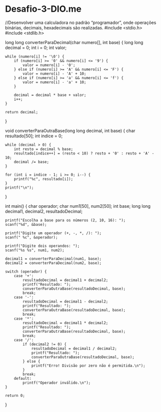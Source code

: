 # Desafio-3-DIO.me
//Desenvolver uma calculadora no padrão “programador”, onde operações binárias, decimais, hexadecimais são realizadas.
#include <stdio.h>
#include <stdlib.h>

long long converterParaDecimal(char numero[], int base) {
    long long decimal = 0;
    int i = 0;
    int valor;

    while (numero[i] != '\0') {
        if (numero[i] >= '0' && numero[i] <= '9') {
            valor = numero[i] - '0';
        } else if (numero[i] >= 'A' && numero[i] <= 'F') {
            valor = numero[i] - 'A' + 10;
        } else if (numero[i] >= 'a' && numero[i] <= 'f') {
            valor = numero[i] - 'a' + 10;
        }

        decimal = decimal * base + valor;
        i++;
    }

    return decimal;
}

void converterParaOutraBase(long long decimal, int base) {
    char resultado[50];
    int indice = 0;

    while (decimal > 0) {
        int resto = decimal % base;
        resultado[indice++] = (resto < 10) ? resto + '0' : resto + 'A' - 10;
        decimal /= base;
    }

    for (int i = indice - 1; i >= 0; i--) {
        printf("%c", resultado[i]);
    }
    printf("\n");
}

int main() {
    char operador;
    char num1[50], num2[50];
    int base;
    long long decimal1, decimal2, resultadoDecimal;

    printf("Escolha a base para os números (2, 10, 16): ");
    scanf("%d", &base);

    printf("Digite um operador (+, -, *, /): ");
    scanf(" %c", &operador);

    printf("Digite dois operandos: ");
    scanf("%s %s", num1, num2);

    decimal1 = converterParaDecimal(num1, base);
    decimal2 = converterParaDecimal(num2, base);

    switch (operador) {
        case '+':
            resultadoDecimal = decimal1 + decimal2;
            printf("Resultado: ");
            converterParaOutraBase(resultadoDecimal, base);
            break;
        case '-':
            resultadoDecimal = decimal1 - decimal2;
            printf("Resultado: ");
            converterParaOutraBase(resultadoDecimal, base);
            break;
        case '*':
            resultadoDecimal = decimal1 * decimal2;
            printf("Resultado: ");
            converterParaOutraBase(resultadoDecimal, base);
            break;
        case '/':
            if (decimal2 != 0) {
                resultadoDecimal = decimal1 / decimal2;
                printf("Resultado: ");
                converterParaOutraBase(resultadoDecimal, base);
            } else {
                printf("Erro! Divisão por zero não é permitida.\n");
            }
            break;
        default:
            printf("Operador inválido.\n");
    }

    return 0;
}
